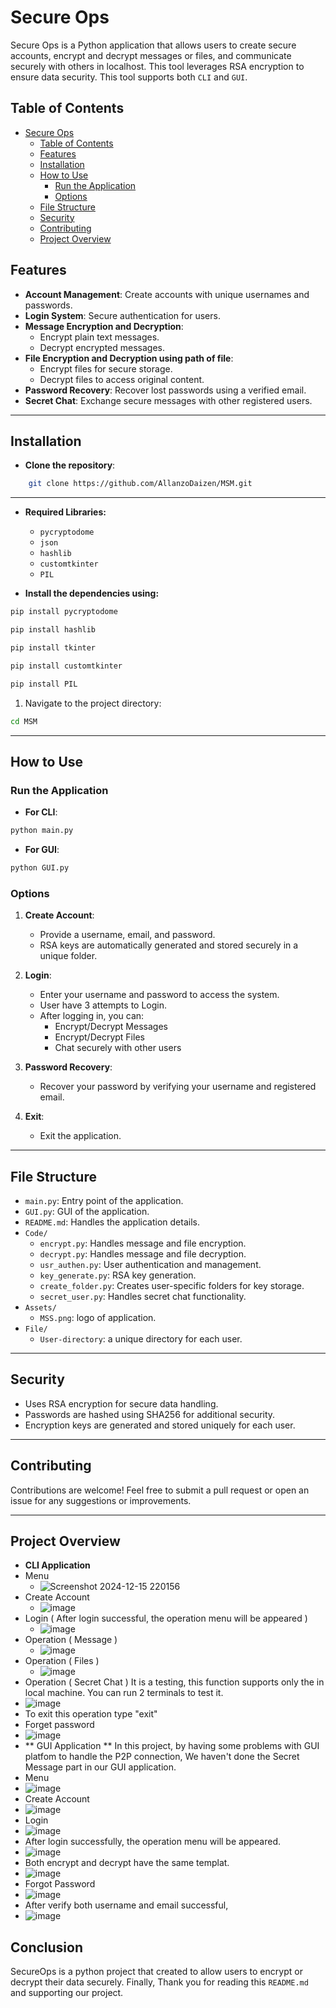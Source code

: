 # Secure Ops

Secure Ops is a Python application that allows users to create secure accounts, encrypt and decrypt messages or files, and communicate securely with others in localhost. 
This tool leverages RSA encryption to ensure data security. This tool supports both `CLI` and `GUI`.

## Table of Contents
- [Secure Ops](#secure-ops)
  - [Table of Contents](#table-of-contents)
  - [Features](#features)
  - [Installation](#installation)
  - [How to Use](#how-to-use)
    - [Run the Application](#run-the-application)
    - [Options](#options)
  - [File Structure](#file-structure)
  - [Security](#security)
  - [Contributing](#contributing)
  - [Project Overview](#project-overview)

## Features

- **Account Management**: Create accounts with unique usernames and passwords.
- **Login System**: Secure authentication for users.
- **Message Encryption and Decryption**:
  - Encrypt plain text messages.
  - Decrypt encrypted messages.
- **File Encryption and Decryption using path of file**:
  - Encrypt files for secure storage.
  - Decrypt files to access original content.
- **Password Recovery**: Recover lost passwords using a verified email.
- **Secret Chat**: Exchange secure messages with other registered users.

---

## Installation
- **Clone the repository**:
``` bash
    git clone https://github.com/AllanzoDaizen/MSM.git
```
---

- **Required Libraries:**
  - `pycryptodome`
  - `json`
  - `hashlib`
  - `customtkinter` 
  - `PIL`
  
- **Install the dependencies using:**
```bash
pip install pycryptodome
```
```bash
pip install hashlib
```
```bash
pip install tkinter
```
```bash
pip install customtkinter
```
```bash
pip install PIL
```

1. Navigate to the project directory:
```bash
cd MSM
```

---

## How to Use

### Run the Application
- **For CLI**:
```bash
python main.py
```
- **For GUI**:
```bash
python GUI.py
```

### Options

1. **Create Account**:
   - Provide a username, email, and password.
   - RSA keys are automatically generated and stored securely in a unique folder.

2. **Login**:
   - Enter your username and password to access the system.
   - User have 3 attempts to Login.
   - After logging in, you can:
     - Encrypt/Decrypt Messages
     - Encrypt/Decrypt Files
     - Chat securely with other users

3. **Password Recovery**:
   - Recover your password by verifying your username and registered email.

4. **Exit**:
   - Exit the application.

---

## File Structure

- `main.py`: Entry point of the application.
- `GUI.py`: GUI of the application.
- `README.md`: Handles the application details.
- `Code/`
  - `encrypt.py`: Handles message and file encryption.
  - `decrypt.py`: Handles message and file decryption.
  - `usr_authen.py`: User authentication and management.
  - `key_generate.py`: RSA key generation.
  - `create_folder.py`: Creates user-specific folders for key storage.
  - `secret_user.py`: Handles secret chat functionality.
- `Assets/`
  - `MSS.png`: logo of application.
- `File/`
  - `User-directory`: a unique directory for each user.
---

## Security

- Uses RSA encryption for secure data handling.
- Passwords are hashed using SHA256 for additional security.
- Encryption keys are generated and stored uniquely for each user.


---

## Contributing

Contributions are welcome! Feel free to submit a pull request or open an issue for any suggestions or improvements.


---
 
## Project Overview
- **CLI Application**
- Menu
  - ![Screenshot 2024-12-15 220156](https://github.com/user-attachments/assets/0d074a74-1a81-4026-8e3c-216764cf6b06)
- Create Account
  - ![image](https://github.com/user-attachments/assets/4b544bfd-8e7e-491d-9db0-9fde588a7340)
- Login ( After login successful, the operation menu will be appeared )
  - ![image](https://github.com/user-attachments/assets/cf2e23d3-0ead-4383-9268-232ee6f9dd88)
- Operation ( Message )
  - ![image](https://github.com/user-attachments/assets/e1d81dc7-a25a-46fc-b720-0165d81189da)
- Operation ( Files )
  - ![image](https://github.com/user-attachments/assets/abe5e4ed-40a3-4c74-ba1a-8d0d98ddf74a)
- Operation ( Secret Chat )
It is a testing, this function supports only the in local machine. You can run 2 terminals to test it. 
- ![image](https://github.com/user-attachments/assets/4376e9a1-8765-430d-a817-7227fb498b9b)
- To exit this operation type "exit"
- Forget password
- ![image](https://github.com/user-attachments/assets/883eaedd-23c3-4da9-8444-972e7ba77576)
-  ** GUI Application **
In this project, by having some problems with GUI platfom to handle the P2P connection, We haven't done the Secret Message part in our GUI application.
- Menu
- ![image](https://github.com/user-attachments/assets/bd20a218-9b62-425a-983b-31e770f756cd)
- Create Account
- ![image](https://github.com/user-attachments/assets/7ff5d780-c5a1-4943-8b64-4bf9c6fd375e)
- Login
- ![image](https://github.com/user-attachments/assets/46b5188b-bec6-4f24-a0ac-353a0a011f51)
- After login successfully, the operation menu will be appeared.
- ![image](https://github.com/user-attachments/assets/ad40c92c-3b46-4227-9345-300d7b5fc17a)
- Both encrypt and decrypt have the same templat.
- ![image](https://github.com/user-attachments/assets/d17245e3-741b-46c3-8d4f-fe9210aedcc3)
- Forgot Password
- ![image](https://github.com/user-attachments/assets/b8967257-62c3-48a9-99d1-648394878ff2)
- After verify both username and email successful,
- ![image](https://github.com/user-attachments/assets/a081bca4-20e9-4593-9692-6a7d7a60d42a)

## Conclusion
SecureOps is a python project that created to allow users to encrypt or decrypt their data securely.
Finally, Thank you for reading this `README.md` and supporting our project.







  



